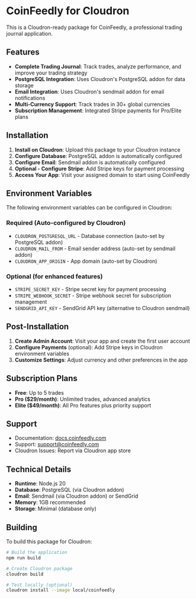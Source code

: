 # CoinFeedly for Cloudron

This is a Cloudron-ready package for CoinFeedly, a professional trading journal application.

## Features

- **Complete Trading Journal**: Track trades, analyze performance, and improve your trading strategy
- **PostgreSQL Integration**: Uses Cloudron's PostgreSQL addon for data storage
- **Email Integration**: Uses Cloudron's sendmail addon for email notifications
- **Multi-Currency Support**: Track trades in 30+ global currencies
- **Subscription Management**: Integrated Stripe payments for Pro/Elite plans

## Installation

1. **Install on Cloudron**: Upload this package to your Cloudron instance
2. **Configure Database**: PostgreSQL addon is automatically configured
3. **Configure Email**: Sendmail addon is automatically configured
4. **Optional - Configure Stripe**: Add Stripe keys for payment processing
5. **Access Your App**: Visit your assigned domain to start using CoinFeedly

## Environment Variables

The following environment variables can be configured in Cloudron:

### Required (Auto-configured by Cloudron)
- `CLOUDRON_POSTGRESQL_URL` - Database connection (auto-set by PostgreSQL addon)
- `CLOUDRON_MAIL_FROM` - Email sender address (auto-set by sendmail addon)
- `CLOUDRON_APP_ORIGIN` - App domain (auto-set by Cloudron)

### Optional (for enhanced features)
- `STRIPE_SECRET_KEY` - Stripe secret key for payment processing
- `STRIPE_WEBHOOK_SECRET` - Stripe webhook secret for subscription management
- `SENDGRID_API_KEY` - SendGrid API key (alternative to Cloudron sendmail)

## Post-Installation

1. **Create Admin Account**: Visit your app and create the first user account
2. **Configure Payments** (optional): Add Stripe keys in Cloudron environment variables
3. **Customize Settings**: Adjust currency and other preferences in the app

## Subscription Plans

- **Free**: Up to 5 trades
- **Pro ($29/month)**: Unlimited trades, advanced analytics
- **Elite ($49/month)**: All Pro features plus priority support

## Support

- Documentation: [docs.coinfeedly.com](https://docs.coinfeedly.com)
- Support: support@coinfeedly.com
- Cloudron Issues: Report via Cloudron app store

## Technical Details

- **Runtime**: Node.js 20
- **Database**: PostgreSQL (via Cloudron addon)
- **Email**: Sendmail (via Cloudron addon) or SendGrid
- **Memory**: 1GB recommended
- **Storage**: Minimal (database only)

## Building

To build this package for Cloudron:

```bash
# Build the application
npm run build

# Create Cloudron package
cloudron build

# Test locally (optional)
cloudron install --image local/coinfeedly
```